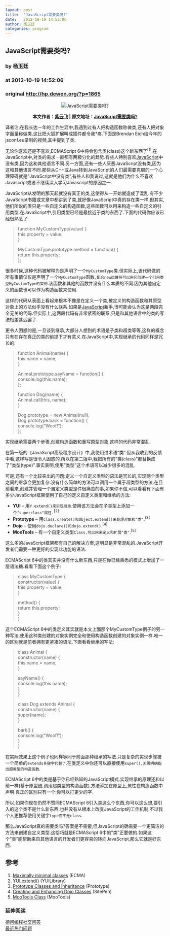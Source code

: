 ```yaml
---
layout: post
title:  "JavaScript需要类吗?"
date:   2012-10-19 14:52:06
author: 杨玉廷
categories: program
---
```


## JavaScript需要类吗?
### by 杨玉廷
### at 2012-10-19 14:52:06
### original <http://hp.dewen.org/?p=1865>

<div style="text-align:center;margin-bottom:5px;margin-top:5px"><img src="http://hp.dewen.org/wp-content/uploads/2012/10/best-javascript.jpg" alt="JavaScript需要类吗?" title="JavaScript需要类吗?" border="0">
<p><span style="font-weight:bold">本文作者：<a href="http://www.cnblogs.com/ziyunfei/">紫云飞</a> | 原文地址：<a href="http://www.cnblogs.com/ziyunfei/archive/2012/10/17/2727121.html">JavaScript需要类吗?</a></span></p></div>
<p>译者注:在我长达一年的工作生涯中,我遇到过有人把构造函数称做类,还有人把对象字面量称做类.这比把火狐扩展叫成插件都令我*疼.下面是Brendan Eich给今年的jsconf.eu录制的视频,其中提到了类.<span></span></p>
<p></p>
<p>无论你喜欢还是不喜欢,ECMAScript 6中将会包含类(class)这个新东西了<sup>[1]</sup>.在JavaScript中,对类的需求一直都有两极分化的趋势.有些人特别喜欢<a href="http://www.dewen.org/topic/11">JavaScript</a>中没有类,因为这和其他语言不同.另一方面,还有一些人厌恶JavaScript没有类,因为这和其他语言不同.那些从C++或Java转到JavaScript的人们最需要克服的一个心理障碍就是”JavaScript中没有类”,有些人和我说过,这就是他们为什么不喜欢Javascript或者不继续深入学习Javascript的原因之一.</p>
<p>JavaScript从发明的那天起就没有真正的类,这使得从一开始就造成了混乱.有不少JavaScript书籍或文章中都讲到了类,就好像JavaScript中真的存在类一样.但其实,他们所说的类只是一些自定义的构造函数,这些函数可以用来构造一些自定义的引用类型.在JavaScript中,引用类型已经是最接近于类的东西了.下面的代码你应该已经很熟悉了:</p>
<blockquote><p>function MyCustomType(value) {<br>
    this.property = value;<br>
}</p>
<p>MyCustomType.prototype.method = function() {<br>
    return this.property;<br>
};</p></blockquote>
<p>很多时候,这种代码被解释为是声明了一个<code>MyCustomType</code>类.但实际上,该代码做的所有事情仅仅是声明了一个<code>MyCustomType</code>函数<code>,配合new运算符可以用它创建一个引用类型</code><code>MyCustomType的实例</code>.该函数和其他的函数并没有什么本质的不同.因为其他自定义的函数也可以作为构造函数来使用.</p>
<p>这样的代码从表面上看起来根本不像是在定义一个类,被定义的构造函数和其原型对象上的方法似乎没有什么联系.如果是<a href="http://hp.dewen.org/?p=1865">JavaScript</a>新手,很可能会认为这是两段完全无关的代码.但实际上,这两段代码有非常紧密的联系,只是和其他语言中的类的写法相差甚远罢了.</p>
<p>更令人困惑的是,一旦谈到继承,大部分人想到的术语是子类和超类等等,这样的概念只有在存在真正的类的前提下才有意义.在JavaScript中,实现继承的代码同样是冗长的:</p>
<blockquote><p>function Animal(name) {<br>
    this.name = name;<br>
}</p>
<p>Animal.prototype.sayName = function() {<br>
    console.log(this.name);<br>
};</p>
<p>function Dog(name) {<br>
    Animal.call(this, name);<br>
}</p>
<p>Dog.prototype = new Animal(null);<br>
Dog.prototype.bark = function() {<br>
    console.log(“Woof!”);<br>
};
</p></blockquote>
<p>实现继承需要两个步骤,创建构造函数和重写原型对象,这样的代码非常混乱.</p>
<p>在第一版的《JavaScript高级程序设计》中,我使用过术语”类”.但从我收到的反馈中看,这样写是很令人困惑的.所以在第二版中,我把所有的”类(class)”都替换成了”类型(type)”.事实表明,使用”类型”这个术语可以减少很多的混乱.</p>
<p>可是,还有一个比较突出的问题:定义一个自定义类型的语法是冗长的,实现两个类型之间的继承会更加复杂.没有什么简单的方法可以调用一个属于超类型的方法.在目前看来,创建并管理一个自定义类型是件很痛苦的事,如果你不信,可以看看有下面有多少JavaScript框架使用了自己的定义自定义类型和继承的方法:</p>
<ul>
<li><strong>YUI</strong> – 用<code>Y.extend()来实现继承</code>.使用该方法会在子类型上添加一个”<code>superclass"属性.</code><sup>[2]</sup></li>
<li><strong>Prototype</strong> – 用<code>Class.create()和</code><code>Object.extend()来处理对象和"类"</code>.<sup>[3]</sup></li>
<li><strong>Dojo</strong> – 使用<code>dojo.declare()和</code><code>dojo.extend()</code>.<sup>[4]</sup></li>
<li><strong>MooTools</strong> – 有一个自定义类型<code>Class,可以用来定义和扩展"类"</code>.<sup>[5]</sup></li>
</ul>
<p>这么多的JavaScript框架都有自己的解决方案,这明显是非常混乱的.JavaScript开发者们需要一种更好的实现此功能的语法.</p>
<p>ECMAScript 6中的类其实并没有什么新东西,只是在你已经熟悉的模式上增加了一层语法糖.看看下面这个例子:</p>
<blockquote><p>class MyCustomType {<br>
    constructor(value) {<br>
        this.property = value;<br>
    }</p>
<p>    method() {<br>
        return this.property;<br>
    }<br>
}</p></blockquote>
<p>这个ECMAScript 6中的类定义其实就是本文上面那个MyCustomType例子的另一种写法.使用这种类创建的对象实例完全和使用构造函数创建的对象实例一样.唯一的区别就是前者拥有更紧凑的语法.下面看看继承的写法:</p>
<blockquote><p>class Animal {<br>
    constructor(name) {<br>
        this.name = name;<br>
    }</p>
<p>    sayName() {<br>
        console.log(this.name);<br>
    }<br>
}</p>
<p>class Dog extends Animal {<br>
    constructor(name) {<br>
        super(name);<br>
    }</p>
<p>    bark() {<br>
        console.log(“Woof!”);<br>
    }<br>
}</p></blockquote>
<p>在实际效果上这个例子也同样等同于前面那种继承的写法.只是复杂的实现步骤被一个简单的<code>extends关键字代替了</code>.在类定义中你还可以直接使用<code>super(),无需明确指出超类型的构造函数</code>.</p>
<p>ECMAScript 6中的类是基于你已经熟知的JavaScript模式.实现继承的原理还和以前一样(基于原型链,调用超类型的构造函数),方法添加在原型上,属性在构造函数中声明.真正的区别只有一个:你可以打更少的字.</p>
<p>所以,如果你现在仍然不赞同ECMAScript 6引入类这么个东西,你可以这么想,要引入的这个类不是什么新东西,也并没有从根本上改变JavaScript的工作机制.不过我个人更推荐使用关键字<code>type而不是</code><code>class</code>.</p>
<p>那么JavaScript真的需要类吗?答案是不需要,但JavaScript的确需要一个更简洁的方法来创建自定义类型.这恰巧就是ECMAScript 6中的”类”正要做的.如果这个”类”能帮助来自其他语言的开发者们更容易的转向JavaScript,那么它就是好东西.</p>
<h2>参考</h2>
<ol>
<li><a href="http://wiki.ecmascript.org/doku.php?id=strawman:maximally_minimal_classes">Maximally minimal classes</a> (ECMA)</li>
<li><a href="http://yuilibrary.com/yui/docs/api/classes/YUI.html#method_extend">YUI extend()</a> (YUILibrary)</li>
<li><a href="http://prototypejs.org/learn/class-inheritance">Prototype Classes and Inheritance</a> (Prototype)</li>
<li><a href="http://www.sitepen.com/blog/2010/07/01/creating-and-enhancing-dojo-classes/">Creating and Enhancing Dojo Classes</a> (SitePen)</li>
<li><a href="http://mootools.net/docs/core/Class/Class">MooTools Class</a> (MooTools)</li>
</ol>
<h2 style="font-size:16px;text-transform:none">延伸阅读</h2>
<p><a href="http://www.dewen.org/">德问编程社交问答</a><br>
<a href="http://www.dewen.org/questions/hot">最近热门问题</a></p>
